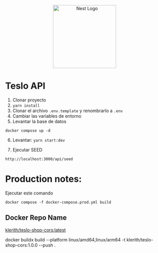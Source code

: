 <p align="center">
  <a href="http://nestjs.com/" target="blank"><img src="https://nestjs.com/img/logo-small.svg" width="200" alt="Nest Logo" /></a>
</p>


# Teslo API

1. Clonar proyecto
2. ```yarn install```
3. Clonar el archivo ```.env.template``` y renombrarlo a ```.env```
4. Cambiar las variables de entorno
5. Levantar la base de datos
```
docker compose up -d
```

6. Levantar: ```yarn start:dev```

7. Ejecutar SEED 
```
http://localhost:3000/api/seed
```


# Production notes:

Ejecutar este comando
```
docker compose -f docker-compose.prod.yml build
```


## Docker Repo Name
[klerith/teslo-shop-cors:latest](https://hub.docker.com/repository/docker/klerith/teslo-shop-cors/general)

docker buildx build --platform linux/amd64,linux/arm64 -t klerith/teslo-shop-cors:1.0.0 --push .